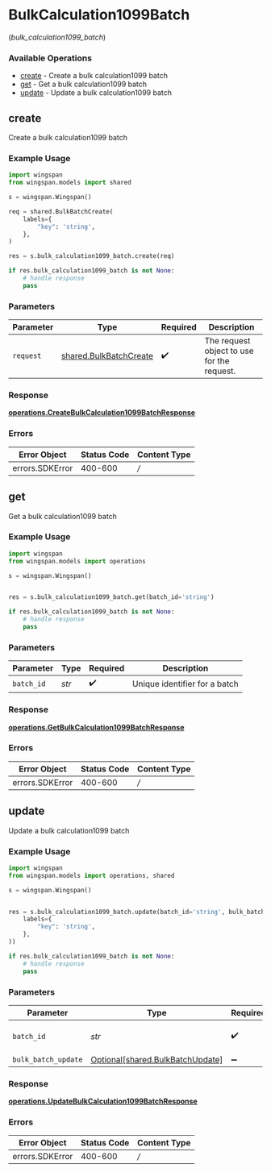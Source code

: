 # BulkCalculation1099Batch
(*bulk_calculation1099_batch*)

### Available Operations

* [create](#create) - Create a bulk calculation1099 batch
* [get](#get) - Get a bulk calculation1099 batch
* [update](#update) - Update a bulk calculation1099 batch

## create

Create a bulk calculation1099 batch

### Example Usage

```python
import wingspan
from wingspan.models import shared

s = wingspan.Wingspan()

req = shared.BulkBatchCreate(
    labels={
        "key": 'string',
    },
)

res = s.bulk_calculation1099_batch.create(req)

if res.bulk_calculation1099_batch is not None:
    # handle response
    pass
```

### Parameters

| Parameter                                                        | Type                                                             | Required                                                         | Description                                                      |
| ---------------------------------------------------------------- | ---------------------------------------------------------------- | ---------------------------------------------------------------- | ---------------------------------------------------------------- |
| `request`                                                        | [shared.BulkBatchCreate](../../models/shared/bulkbatchcreate.md) | :heavy_check_mark:                                               | The request object to use for the request.                       |


### Response

**[operations.CreateBulkCalculation1099BatchResponse](../../models/operations/createbulkcalculation1099batchresponse.md)**
### Errors

| Error Object    | Status Code     | Content Type    |
| --------------- | --------------- | --------------- |
| errors.SDKError | 400-600         | */*             |

## get

Get a bulk calculation1099 batch

### Example Usage

```python
import wingspan
from wingspan.models import operations

s = wingspan.Wingspan()


res = s.bulk_calculation1099_batch.get(batch_id='string')

if res.bulk_calculation1099_batch is not None:
    # handle response
    pass
```

### Parameters

| Parameter                     | Type                          | Required                      | Description                   |
| ----------------------------- | ----------------------------- | ----------------------------- | ----------------------------- |
| `batch_id`                    | *str*                         | :heavy_check_mark:            | Unique identifier for a batch |


### Response

**[operations.GetBulkCalculation1099BatchResponse](../../models/operations/getbulkcalculation1099batchresponse.md)**
### Errors

| Error Object    | Status Code     | Content Type    |
| --------------- | --------------- | --------------- |
| errors.SDKError | 400-600         | */*             |

## update

Update a bulk calculation1099 batch

### Example Usage

```python
import wingspan
from wingspan.models import operations, shared

s = wingspan.Wingspan()


res = s.bulk_calculation1099_batch.update(batch_id='string', bulk_batch_update=shared.BulkBatchUpdate(
    labels={
        "key": 'string',
    },
))

if res.bulk_calculation1099_batch is not None:
    # handle response
    pass
```

### Parameters

| Parameter                                                                  | Type                                                                       | Required                                                                   | Description                                                                |
| -------------------------------------------------------------------------- | -------------------------------------------------------------------------- | -------------------------------------------------------------------------- | -------------------------------------------------------------------------- |
| `batch_id`                                                                 | *str*                                                                      | :heavy_check_mark:                                                         | Unique identifier for a batch                                              |
| `bulk_batch_update`                                                        | [Optional[shared.BulkBatchUpdate]](../../models/shared/bulkbatchupdate.md) | :heavy_minus_sign:                                                         | N/A                                                                        |


### Response

**[operations.UpdateBulkCalculation1099BatchResponse](../../models/operations/updatebulkcalculation1099batchresponse.md)**
### Errors

| Error Object    | Status Code     | Content Type    |
| --------------- | --------------- | --------------- |
| errors.SDKError | 400-600         | */*             |
